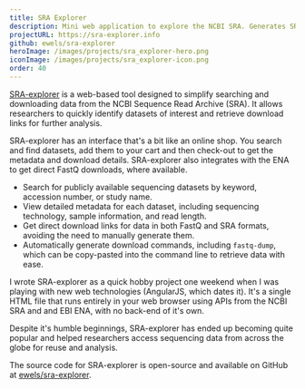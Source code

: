 ```yaml
---
title: SRA Explorer
description: Mini web application to explore the NCBI SRA. Generates SRA/FastQ download URLs
projectURL: https://sra-explorer.info
github: ewels/sra-explorer
heroImage: /images/projects/sra_explorer-hero.png
iconImage: /images/projects/sra_explorer-icon.png
order: 40
---
```


[SRA-explorer](https://sra-explorer.info) is a web-based tool designed to simplify searching and downloading data from the NCBI Sequence Read Archive (SRA).
It allows researchers to quickly identify datasets of interest and retrieve download links for further analysis.

SRA-explorer has an interface that's a bit like an online shop. You search and find datasets, add them to your cart and then check-out to get the metadata and download details.
SRA-explorer also integrates with the ENA to get direct FastQ downloads, where available.

- Search for publicly available sequencing datasets by keyword, accession number, or study name.
- View detailed metadata for each dataset, including sequencing technology, sample information, and read length.
- Get direct download links for data in both FastQ and SRA formats, avoiding the need to manually generate them.
- Automatically generate download commands, including `fastq-dump`, which can be copy-pasted into the command line to retrieve data with ease.

I wrote SRA-explorer as a quick hobby project one weekend when I was playing with new web technologies (AngularJS, which dates it). It's a single HTML file that runs entirely in your web browser using APIs from the NCBI SRA and and EBI ENA, with no back-end of it's own.

Despite it's humble beginnings, SRA-explorer has ended up becoming quite popular and helped researchers access sequencing data from across the globe for reuse and analysis.

The source code for SRA-explorer is open-source and available on GitHub at [ewels/sra-explorer](https://github.com/ewels/sra-explorer).
